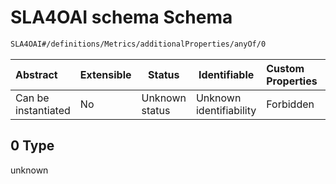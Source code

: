 # SLA4OAI schema Schema

```txt
SLA4OAI#/definitions/Metrics/additionalProperties/anyOf/0
```




| Abstract            | Extensible | Status         | Identifiable            | Custom Properties | Additional Properties | Access Restrictions | Defined In                                                                    |
| :------------------ | ---------- | -------------- | ----------------------- | :---------------- | --------------------- | ------------------- | ----------------------------------------------------------------------------- |
| Can be instantiated | No         | Unknown status | Unknown identifiability | Forbidden         | Allowed               | none                | [SLA4OAI.schema.json\*](../SLA4OAI.schema.json "open original schema") |

## 0 Type

unknown
